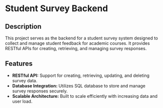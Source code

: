 # Student Survey Backend

## Description
This project serves as the backend for a student survey system designed to collect and manage student feedback for academic courses. It provides RESTful APIs for creating, retrieving, and managing survey responses.

## Features
- **RESTful API:** Support for creating, retrieving, updating, and deleting survey data.
- **Database Integration:** Utilizes SQL database to store and manage survey responses securely.
- **Scalable Architecture:** Built to scale efficiently with increasing data and user load.
